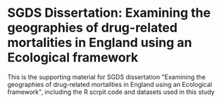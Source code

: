 # SGDS Dissertation: Examining the geographies of drug-related mortalities in England using an Ecological framework  
This is the supporting material for SGDS dissertation "Examining the geographies of drug-related mortalities in England using an Ecological framework", including the R scrpit code and datasets used in this study 
